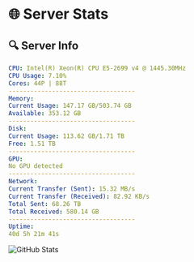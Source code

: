 # 🌐 Server Stats
## 🔍 Server Info
```yaml
CPU: Intel(R) Xeon(R) CPU E5-2699 v4 @ 1445.30MHz
CPU Usage: 7.10%
Cores: 44P | 88T
-----------------------------------
Memory:
Current Usage: 147.17 GB/503.74 GB
Available: 353.12 GB
-----------------------------------
Disk:
Current Usage: 113.62 GB/1.71 TB
Free: 1.51 TB
-----------------------------------
GPU:
No GPU detected
-----------------------------------
Network:
Current Transfer (Sent): 15.32 MB/s
Current Transfer (Received): 82.92 KB/s
Total Sent: 68.26 TB
Total Received: 580.14 GB
-----------------------------------
Uptime:
40d 5h 21m 41s
```
![GitHub Stats](https://img.shields.io/badge/Updated-2025-04-17_02:44:30-blue)